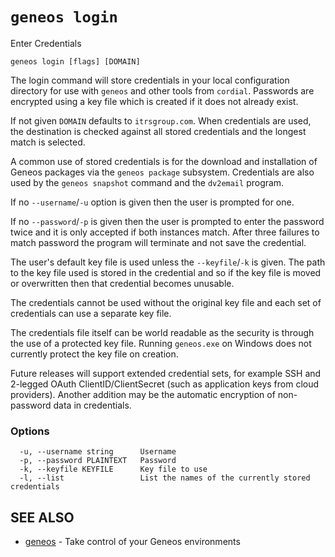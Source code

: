 # `geneos login`

Enter Credentials

```text
geneos login [flags] [DOMAIN]
```

The login command will store credentials in your local configuration
directory for use with `geneos` and other tools from `cordial`.
Passwords are encrypted using a key file which is created if it does not
already exist.

If not given `DOMAIN` defaults to `itrsgroup.com`. When credentials are
used, the destination is checked against all stored credentials and the
longest match is selected.

A common use of stored credentials is for the download and installation
of Geneos packages via the `geneos package` subsystem. Credentials are
also used by the `geneos snapshot` command and the `dv2email` program.

If no `--username`/`-u` option is given then the user is prompted for
one.

If no `--password`/`-p` is given then the user is prompted to enter the
password twice and it is only accepted if both instances match. After
three failures to match password the program will terminate and not save
the credential.

The user's default key file is used unless the `--keyfile`/`-k` is
given. The path to the key file used is stored in the credential and so
if the key file is moved or overwritten then that credential becomes
unusable.

The credentials cannot be used without the original key file and each
set of credentials can use a separate key file.

The credentials file itself can be world readable as the security is
through the use of a protected key file. Running `geneos.exe` on Windows
does not currently protect the key file on creation.

Future releases will support extended credential sets, for example SSH
and 2-legged OAuth ClientID/ClientSecret (such as application keys from
cloud providers). Another addition may be the automatic encryption of
non-password data in credentials.

### Options

```text
  -u, --username string      Username
  -p, --password PLAINTEXT   Password
  -k, --keyfile KEYFILE      Key file to use
  -l, --list                 List the names of the currently stored credentials
```

## SEE ALSO

* [geneos](geneos.md)	 - Take control of your Geneos environments
